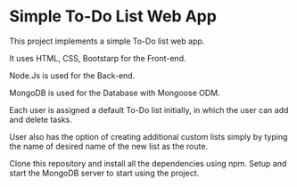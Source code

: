 # Simple To-Do List Web App

This project implements a simple To-Do list web app.

It uses HTML, CSS, Bootstarp for the Front-end.

Node.Js is used for the Back-end.

MongoDB is used for the Database with Mongoose ODM.

Each user is assigned a default To-Do list initially, in which the user can add and delete tasks.

User also has the option of creating additional custom lists simply by typing the name of desired name of the new list as the route.

Clone this repository and install all the dependencies using npm. Setup and start the MongoDB server to start using the project.